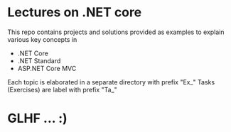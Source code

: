 # Lectures on .NET core
This repo contains projects and solutions provided as examples to explain various key concepts in 
* .NET Core
* .NET Standard 
* ASP.NET Core MVC

Each topic is elaborated in a separate directory with prefix "Ex_"
Tasks (Exercises) are label with prefix "Ta_"

# GLHF ... :)
